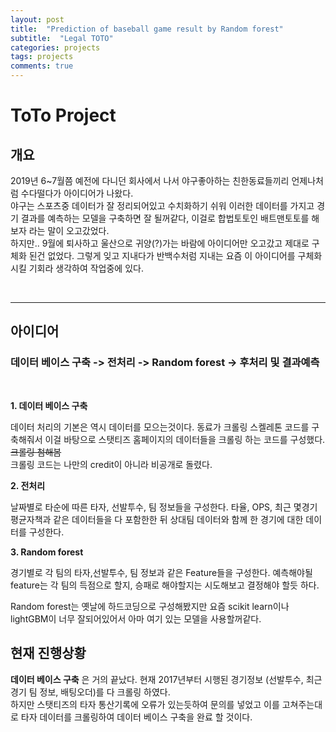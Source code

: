 ```yaml
---
layout: post
title:  "Prediction of baseball game result by Random forest"
subtitle:  "Legal TOTO"
categories: projects
tags: projects
comments: true
---
```



# ToTo Project

## 개요
2019년 6~7월쯤 예전에 다니던 회사에서 나서 야구좋아하는 친한동료들끼리 언제나처럼 수다떨다가 아이디어가 나왔다.  
야구는 스포츠중 데이터가 잘 정리되어있고 수치화하기 쉬워 이러한 데이터를 가지고 경기 결과를 예측하는 모델을 구축하면 잘 될꺼같다, 이걸로 합법토토인 배트맨토토를 해보자 라는 말이 오고갔었다.  
하지만.. 9월에 퇴사하고 울산으로 귀양(?)가는 바람에 아이디어만 오고갔고 제대로 구체화 된건 없었다. 그렇게 잊고 지내다가 반백수처럼 지내는 요즘 이 아이디어를 구체화시킬 기회라 생각하여 작업중에 있다.

<br/>

---

## 아이디어

### 데이터 베이스 구축 -> 전처리 -> Random forest -> 후처리 및 결과예측

<br/>

**1. 데이터 베이스 구축**

데이터 처리의 기본은 역시 데이터를 모으는것이다. 동료가 크롤링 스켈레톤 코드를 구축해줘서 이걸 바탕으로 스탯티즈 홈페이지의 데이터들을 크롤링 하는 코드를 구성했다. ~~크롤링 첨해봄~~    
크롤링 코드는 나만의 credit이 아니라 비공개로 돌렸다.

**2. 전처리**

날짜별로 타순에 따른 타자, 선발투수, 팀 정보들을 구성한다. 
타율, OPS, 최근 몇경기 평균자책과 같은 데이터들을 다 포함한한 뒤 상대팀 데이터와 함께 한 경기에 대한 데이터를 구성한다. 

**3. Random forest**

경기별로 각 팀의 타자,선발투수, 팀 정보과 같은 Feature들을 구성한다. 예측해야될 feature는 각 팀의 득점으로 할지, 승패로 해야할지는 시도해보고 결정해야 할듯 하다.

Random forest는 옛날에 하드코딩으로 구성해봤지만 요즘 scikit learn이나 lightGBM이 너무 잘되어있어서 아마 여기 있는 모델을 사용할꺼같다.


## 현재 진행상황

**데이터 베이스 구축** 은 거의 끝났다. 현재 2017년부터 시행된 경기정보 (선발투수, 최근 경기 팀 정보, 배팅오더)를 다 크롤링 하였다.   
하지만 스탯티즈의 타자 통산기록에 오류가 있는듯하여 문의를 넣었고 이를 고쳐주는대로 타자 데이터를 크롤링하여 데이터 베이스 구축을 완료 할 것이다.




